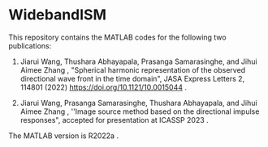 # WidebandISM
This repository contains the MATLAB codes for the following two publications:

1. Jiarui Wang, Thushara Abhayapala, Prasanga Samarasinghe, and Jihui Aimee Zhang , "Spherical harmonic representation of the observed directional wave front in the time domain", JASA Express Letters 2, 114801 (2022) https://doi.org/10.1121/10.0015044 . 

2. Jiarui Wang, Prasanga Samarasinghe, Thushara Abhayapala, and Jihui Aimee Zhang , ''Image source method based on the directional impulse responses", accepted for presentation at ICASSP 2023 .

The MATLAB version is R2022a . 
